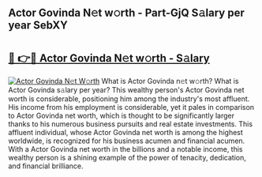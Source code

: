 ## Actor Govinda N𝚎t w𝚘rth - Part-GjQ S𝚊lary per year SebXY

# <h2><a href="http://gc1cols.nevu.top/?p=Actor+Govinda">🔗 👉🔴 Actor Govinda N𝚎t w𝚘rth - S𝚊lary</a></h2>

[![Actor Govinda N𝚎t W𝚘rth](https://i.imgur.com/Oavwk0R.jpeg)](http://gc1cols.nevu.top/?p=Actor+Govinda)
What is Actor Govinda n𝚎t w𝚘rth? What is Actor Govinda s𝚊lary per year?
This wealthy person's Actor Govinda net worth is considerable, positioning him among the industry's most affluent. His income from his employment is considerable, yet it pales in comparison to Actor Govinda net worth, which is thought to be significantly larger thanks to his numerous business pursuits and real estate investments. This affluent individual, whose Actor Govinda net worth is among the highest worldwide, is recognized for his business acumen and financial acumen. With a Actor Govinda net worth in the billions and a notable income, this wealthy person is a shining example of the power of tenacity, dedication, and financial brilliance.
